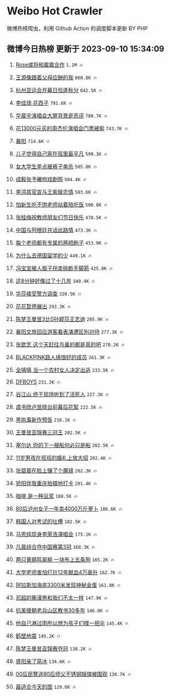 # Weibo Hot Crawler 



微博热榜爬虫，利用 Github Action 的调度脚本更新 BY PHP 


## 微博今日热榜 更新于 2023-09-10 15:34:09 
1. [Rose或将和霉霉合作](https://s.weibo.com/weibo?q=%23Rose%E6%88%96%E5%B0%86%E5%92%8C%E9%9C%89%E9%9C%89%E5%90%88%E4%BD%9C%23&t=31&band_rank=1&Refer=top) `1.1M 🔥` 

1. [王源像跟着父母应酬的我](https://s.weibo.com/weibo?q=%E7%8E%8B%E6%BA%90%E5%83%8F%E8%B7%9F%E7%9D%80%E7%88%B6%E6%AF%8D%E5%BA%94%E9%85%AC%E7%9A%84%E6%88%91&t=31&band_rank=2&Refer=top) `860.8K 🔥` 

1. [杭州亚运会开幕日恰逢秋分](https://s.weibo.com/weibo?q=%23%E6%9D%AD%E5%B7%9E%E4%BA%9A%E8%BF%90%E4%BC%9A%E5%BC%80%E5%B9%95%E6%97%A5%E6%81%B0%E9%80%A2%E7%A7%8B%E5%88%86%23&t=31&band_rank=3&Refer=top) `842.5K 🔥` 

1. [李佳琦 花西子](https://s.weibo.com/weibo?q=%E6%9D%8E%E4%BD%B3%E7%90%A6%20%E8%8A%B1%E8%A5%BF%E5%AD%90&t=31&band_rank=4&Refer=top) `791.6K 🔥` 

1. [华晨宇演唱会大屏背景是恶评](https://s.weibo.com/weibo?q=%23%E5%8D%8E%E6%99%A8%E5%AE%87%E6%BC%94%E5%94%B1%E4%BC%9A%E5%A4%A7%E5%B1%8F%E8%83%8C%E6%99%AF%E6%98%AF%E6%81%B6%E8%AF%84%23&t=31&band_rank=5&Refer=top) `780.7K 🔥` 

1. [花13000元买的周杰伦演唱会门票被偷](https://s.weibo.com/weibo?q=%23%E8%8A%B113000%E5%85%83%E4%B9%B0%E7%9A%84%E5%91%A8%E6%9D%B0%E4%BC%A6%E6%BC%94%E5%94%B1%E4%BC%9A%E9%97%A8%E7%A5%A8%E8%A2%AB%E5%81%B7%23&t=31&band_rank=6&Refer=top) `743.7K 🔥` 

1. [襄阳](https://s.weibo.com/weibo?q=%E8%A5%84%E9%98%B3&t=31&band_rank=7&Refer=top) `714.6K 🔥` 

1. [儿子觉得自己家在班里最平凡](https://s.weibo.com/weibo?q=%23%E5%84%BF%E5%AD%90%E8%A7%89%E5%BE%97%E8%87%AA%E5%B7%B1%E5%AE%B6%E5%9C%A8%E7%8F%AD%E9%87%8C%E6%9C%80%E5%B9%B3%E5%87%A1%23&t=31&band_rank=8&Refer=top) `599.3K 🔥` 

1. [女大学生差点被裤子单杀](https://s.weibo.com/weibo?q=%23%E5%A5%B3%E5%A4%A7%E5%AD%A6%E7%94%9F%E5%B7%AE%E7%82%B9%E8%A2%AB%E8%A3%A4%E5%AD%90%E5%8D%95%E6%9D%80%23&t=31&band_rank=9&Refer=top) `505.8K 🔥` 

1. [成毅张予曦吻戏剧照](https://s.weibo.com/weibo?q=%23%E6%88%90%E6%AF%85%E5%BC%A0%E4%BA%88%E6%9B%A6%E5%90%BB%E6%88%8F%E5%89%A7%E7%85%A7%23&t=31&band_rank=10&Refer=top) `504.4K 🔥` 

1. [李鸿其官宣与王紫璇恋情](https://s.weibo.com/weibo?q=%23%E6%9D%8E%E9%B8%BF%E5%85%B6%E5%AE%98%E5%AE%A3%E4%B8%8E%E7%8E%8B%E7%B4%AB%E7%92%87%E6%81%8B%E6%83%85%23&t=31&band_rank=11&Refer=top) `503.6K 🔥` 

1. [怕新生吃不饱老师站着陪吃饭](https://s.weibo.com/weibo?q=%23%E6%80%95%E6%96%B0%E7%94%9F%E5%90%83%E4%B8%8D%E9%A5%B1%E8%80%81%E5%B8%88%E7%AB%99%E7%9D%80%E9%99%AA%E5%90%83%E9%A5%AD%23&t=31&band_rank=12&Refer=top) `500.0K 🔥` 

1. [张桂梅祝教师朋友们节日快乐](https://s.weibo.com/weibo?q=%23%E5%BC%A0%E6%A1%82%E6%A2%85%E7%A5%9D%E6%95%99%E5%B8%88%E6%9C%8B%E5%8F%8B%E4%BB%AC%E8%8A%82%E6%97%A5%E5%BF%AB%E4%B9%90%23&t=31&band_rank=13&Refer=top) `478.5K 🔥` 

1. [中国与阿根廷共话丝路情](https://s.weibo.com/weibo?q=%23%E4%B8%AD%E5%9B%BD%E4%B8%8E%E9%98%BF%E6%A0%B9%E5%BB%B7%E5%85%B1%E8%AF%9D%E4%B8%9D%E8%B7%AF%E6%83%85%23&t=31&band_rank=14&Refer=top) `473.3K 🔥` 

1. [每个老师都有专属的两把刷子](https://s.weibo.com/weibo?q=%23%E6%AF%8F%E4%B8%AA%E8%80%81%E5%B8%88%E9%83%BD%E6%9C%89%E4%B8%93%E5%B1%9E%E7%9A%84%E4%B8%A4%E6%8A%8A%E5%88%B7%E5%AD%90%23&t=31&band_rank=15&Refer=top) `453.9K 🔥` 

1. [为什么去德国留学的少](https://s.weibo.com/weibo?q=%E4%B8%BA%E4%BB%80%E4%B9%88%E5%8E%BB%E5%BE%B7%E5%9B%BD%E7%95%99%E5%AD%A6%E7%9A%84%E5%B0%91&t=31&band_rank=16&Refer=top) `449.1K 🔥` 

1. [冯宝宝被人贩子拐卖挑断手脚筋](https://s.weibo.com/weibo?q=%23%E5%86%AF%E5%AE%9D%E5%AE%9D%E8%A2%AB%E4%BA%BA%E8%B4%A9%E5%AD%90%E6%8B%90%E5%8D%96%E6%8C%91%E6%96%AD%E6%89%8B%E8%84%9A%E7%AD%8B%23&t=31&band_rank=17&Refer=top) `425.0K 🔥` 

1. [这8分钟好像过了十几年](https://s.weibo.com/weibo?q=%23%E8%BF%998%E5%88%86%E9%92%9F%E5%A5%BD%E5%83%8F%E8%BF%87%E4%BA%86%E5%8D%81%E5%87%A0%E5%B9%B4%23&t=31&band_rank=18&Refer=top) `340.4K 🔥` 

1. [华莎接受警方调查](https://s.weibo.com/weibo?q=%23%E5%8D%8E%E8%8E%8E%E6%8E%A5%E5%8F%97%E8%AD%A6%E6%96%B9%E8%B0%83%E6%9F%A5%23&t=31&band_rank=19&Refer=top) `320.5K 🔥` 

1. [花花暂停展出](https://s.weibo.com/weibo?q=%23%E8%8A%B1%E8%8A%B1%E6%9A%82%E5%81%9C%E5%B1%95%E5%87%BA%23&t=31&band_rank=20&Refer=top) `293.3K 🔥` 

1. [陈梦王曼昱3比0孙颖莎王艺迪](https://s.weibo.com/weibo?q=%23%E9%99%88%E6%A2%A6%E7%8E%8B%E6%9B%BC%E6%98%B13%E6%AF%940%E5%AD%99%E9%A2%96%E8%8E%8E%E7%8E%8B%E8%89%BA%E8%BF%AA%23&t=31&band_rank=21&Refer=top) `285.9K 🔥` 

1. [襄阳文旅回应游客看表演遭区别对待](https://s.weibo.com/weibo?q=%23%E8%A5%84%E9%98%B3%E6%96%87%E6%97%85%E5%9B%9E%E5%BA%94%E6%B8%B8%E5%AE%A2%E7%9C%8B%E8%A1%A8%E6%BC%94%E9%81%AD%E5%8C%BA%E5%88%AB%E5%AF%B9%E5%BE%85%23&t=31&band_rank=22&Refer=top) `277.3K 🔥` 

1. [张歆艺 这个天赶往鸟巢的都是真的吧](https://s.weibo.com/weibo?q=%E5%BC%A0%E6%AD%86%E8%89%BA%20%E8%BF%99%E4%B8%AA%E5%A4%A9%E8%B5%B6%E5%BE%80%E9%B8%9F%E5%B7%A2%E7%9A%84%E9%83%BD%E6%98%AF%E7%9C%9F%E7%9A%84%E5%90%A7&t=31&band_rank=23&Refer=top) `270.2K 🔥` 

1. [BLACKPINK路人缘很好的成员](https://s.weibo.com/weibo?q=%23BLACKPINK%E8%B7%AF%E4%BA%BA%E7%BC%98%E5%BE%88%E5%A5%BD%E7%9A%84%E6%88%90%E5%91%98%23&t=31&band_rank=24&Refer=top) `261.3K 🔥` 

1. [全嘻嘻 当一个农村女人决定出逃](https://s.weibo.com/weibo?q=%E5%85%A8%E5%98%BB%E5%98%BB%20%E5%BD%93%E4%B8%80%E4%B8%AA%E5%86%9C%E6%9D%91%E5%A5%B3%E4%BA%BA%E5%86%B3%E5%AE%9A%E5%87%BA%E9%80%83&t=31&band_rank=25&Refer=top) `233.5K 🔥` 

1. [DFBOYS](https://s.weibo.com/weibo?q=DFBOYS&t=31&band_rank=26&Refer=top) `231.2K 🔥` 

1. [谷江山 终于现场听到了活死人](https://s.weibo.com/weibo?q=%E8%B0%B7%E6%B1%9F%E5%B1%B1%20%E7%BB%88%E4%BA%8E%E7%8E%B0%E5%9C%BA%E5%90%AC%E5%88%B0%E4%BA%86%E6%B4%BB%E6%AD%BB%E4%BA%BA&t=31&band_rank=27&Refer=top) `227.3K 🔥` 

1. [虞书欣卢昱晓台前幕后花絮](https://s.weibo.com/weibo?q=%23%E8%99%9E%E4%B9%A6%E6%AC%A3%E5%8D%A2%E6%98%B1%E6%99%93%E5%8F%B0%E5%89%8D%E5%B9%95%E5%90%8E%E8%8A%B1%E7%B5%AE%23&t=31&band_rank=28&Refer=top) `222.5K 🔥` 

1. [黑执事新作预告](https://s.weibo.com/weibo?q=%23%E9%BB%91%E6%89%A7%E4%BA%8B%E6%96%B0%E4%BD%9C%E9%A2%84%E5%91%8A%23&t=31&band_rank=29&Refer=top) `216.1K 🔥` 

1. [王曼昱亚锦赛三冠王](https://s.weibo.com/weibo?q=%23%E7%8E%8B%E6%9B%BC%E6%98%B1%E4%BA%9A%E9%94%A6%E8%B5%9B%E4%B8%89%E5%86%A0%E7%8E%8B%23&t=31&band_rank=30&Refer=top) `202.5K 🔥` 

1. [塞尔达 你的下一艘船何必只是船](https://s.weibo.com/weibo?q=%E5%A1%9E%E5%B0%94%E8%BE%BE%20%E4%BD%A0%E7%9A%84%E4%B8%8B%E4%B8%80%E8%89%98%E8%88%B9%E4%BD%95%E5%BF%85%E5%8F%AA%E6%98%AF%E8%88%B9&t=31&band_rank=31&Refer=top) `202.5K 🔥` 

1. [11岁男孩在叔叔的婚礼上放大招](https://s.weibo.com/weibo?q=11%E5%B2%81%E7%94%B7%E5%AD%A9%E5%9C%A8%E5%8F%94%E5%8F%94%E7%9A%84%E5%A9%9A%E7%A4%BC%E4%B8%8A%E6%94%BE%E5%A4%A7%E6%8B%9B&t=31&band_rank=32&Refer=top) `202.4K 🔥` 

1. [张碧晨在脸上镶了个魔镜](https://s.weibo.com/weibo?q=%23%E5%BC%A0%E7%A2%A7%E6%99%A8%E5%9C%A8%E8%84%B8%E4%B8%8A%E9%95%B6%E4%BA%86%E4%B8%AA%E9%AD%94%E9%95%9C%23&t=31&band_rank=33&Refer=top) `202.3K 🔥` 

1. [骄阳伴我重庆拍摄地打卡](https://s.weibo.com/weibo?q=%E9%AA%84%E9%98%B3%E4%BC%B4%E6%88%91%E9%87%8D%E5%BA%86%E6%8B%8D%E6%91%84%E5%9C%B0%E6%89%93%E5%8D%A1&t=31&band_rank=34&Refer=top) `201.4K 🔥` 

1. [咖啡 是一种豆浆](https://s.weibo.com/weibo?q=%E5%92%96%E5%95%A1%20%E6%98%AF%E4%B8%80%E7%A7%8D%E8%B1%86%E6%B5%86&t=31&band_rank=35&Refer=top) `188.5K 🔥` 

1. [80后泸州女子一年卖4000万斤萝卜](https://s.weibo.com/weibo?q=%2380%E5%90%8E%E6%B3%B8%E5%B7%9E%E5%A5%B3%E5%AD%90%E4%B8%80%E5%B9%B4%E5%8D%964000%E4%B8%87%E6%96%A4%E8%90%9D%E5%8D%9C%23&t=31&band_rank=36&Refer=top) `186.6K 🔥` 

1. [韩国人对考试的吐槽](https://s.weibo.com/weibo?q=%E9%9F%A9%E5%9B%BD%E4%BA%BA%E5%AF%B9%E8%80%83%E8%AF%95%E7%9A%84%E5%90%90%E6%A7%BD&t=31&band_rank=37&Refer=top) `182.5K 🔥` 

1. [马思纯现身李荣浩演唱会](https://s.weibo.com/weibo?q=%23%E9%A9%AC%E6%80%9D%E7%BA%AF%E7%8E%B0%E8%BA%AB%E6%9D%8E%E8%8D%A3%E6%B5%A9%E6%BC%94%E5%94%B1%E4%BC%9A%23&t=31&band_rank=38&Refer=top) `175.1K 🔥` 

1. [凡晨组合夺中国赛第3冠](https://s.weibo.com/weibo?q=%23%E5%87%A1%E6%99%A8%E7%BB%84%E5%90%88%E5%A4%BA%E4%B8%AD%E5%9B%BD%E8%B5%9B%E7%AC%AC3%E5%86%A0%23&t=31&band_rank=39&Refer=top) `168.3K 🔥` 

1. [两只黄鹂鸣翠柳 一块布上五条狗](https://s.weibo.com/weibo?q=%E4%B8%A4%E5%8F%AA%E9%BB%84%E9%B9%82%E9%B8%A3%E7%BF%A0%E6%9F%B3%20%E4%B8%80%E5%9D%97%E5%B8%83%E4%B8%8A%E4%BA%94%E6%9D%A1%E7%8B%97&t=31&band_rank=40&Refer=top) `165.2K 🔥` 

1. [大学老师害怕打针12年献血4万毫升](https://s.weibo.com/weibo?q=%23%E5%A4%A7%E5%AD%A6%E8%80%81%E5%B8%88%E5%AE%B3%E6%80%95%E6%89%93%E9%92%8812%E5%B9%B4%E7%8C%AE%E8%A1%804%E4%B8%87%E6%AF%AB%E5%8D%87%23&t=31&band_rank=41&Refer=top) `162.7K 🔥` 

1. [阿拉斯加海底3300米发现神秘金蛋](https://s.weibo.com/weibo?q=%23%E9%98%BF%E6%8B%89%E6%96%AF%E5%8A%A0%E6%B5%B7%E5%BA%953300%E7%B1%B3%E5%8F%91%E7%8E%B0%E7%A5%9E%E7%A7%98%E9%87%91%E8%9B%8B%23&t=31&band_rank=42&Refer=top) `161.0K 🔥` 

1. [邓超的撕漫男和我们不太一样](https://s.weibo.com/weibo?q=%23%E9%82%93%E8%B6%85%E7%9A%84%E6%92%95%E6%BC%AB%E7%94%B7%E5%92%8C%E6%88%91%E4%BB%AC%E4%B8%8D%E5%A4%AA%E4%B8%80%E6%A0%B7%23&t=31&band_rank=43&Refer=top) `147.9K 🔥` 

1. [抗美援朝老兵山区教书30多年](https://s.weibo.com/weibo?q=%23%E6%8A%97%E7%BE%8E%E6%8F%B4%E6%9C%9D%E8%80%81%E5%85%B5%E5%B1%B1%E5%8C%BA%E6%95%99%E4%B9%A630%E5%A4%9A%E5%B9%B4%23&t=31&band_rank=44&Refer=top) `146.0K 🔥` 

1. [他自己淋过雨所以想为孩子们撑一把伞](https://s.weibo.com/weibo?q=%23%E4%BB%96%E8%87%AA%E5%B7%B1%E6%B7%8B%E8%BF%87%E9%9B%A8%E6%89%80%E4%BB%A5%E6%83%B3%E4%B8%BA%E5%AD%A9%E5%AD%90%E4%BB%AC%E6%92%91%E4%B8%80%E6%8A%8A%E4%BC%9E%23&t=31&band_rank=45&Refer=top) `145.4K 🔥` 

1. [鹤壁地震](https://s.weibo.com/weibo?q=%23%E9%B9%A4%E5%A3%81%E5%9C%B0%E9%9C%87%23&t=31&band_rank=46&Refer=top) `145.2K 🔥` 

1. [陈梦王曼昱亚锦赛夺冠](https://s.weibo.com/weibo?q=%23%E9%99%88%E6%A2%A6%E7%8E%8B%E6%9B%BC%E6%98%B1%E4%BA%9A%E9%94%A6%E8%B5%9B%E5%A4%BA%E5%86%A0%23&t=31&band_rank=47&Refer=top) `138.2K 🔥` 

1. [盛阳亲了简冰](https://s.weibo.com/weibo?q=%23%E7%9B%9B%E9%98%B3%E4%BA%B2%E4%BA%86%E7%AE%80%E5%86%B0%23&t=31&band_rank=48&Refer=top) `134.6K 🔥` 

1. [00后民警送80后师父不锈钢锦旗被围观](https://s.weibo.com/weibo?q=%2300%E5%90%8E%E6%B0%91%E8%AD%A6%E9%80%8180%E5%90%8E%E5%B8%88%E7%88%B6%E4%B8%8D%E9%94%88%E9%92%A2%E9%94%A6%E6%97%97%E8%A2%AB%E5%9B%B4%E8%A7%82%23&t=31&band_rank=49&Refer=top) `130.7K 🔥` 

1. [最适合今天的图](https://s.weibo.com/weibo?q=%E6%9C%80%E9%80%82%E5%90%88%E4%BB%8A%E5%A4%A9%E7%9A%84%E5%9B%BE&t=31&band_rank=50&Refer=top) `129.6K 🔥` 

